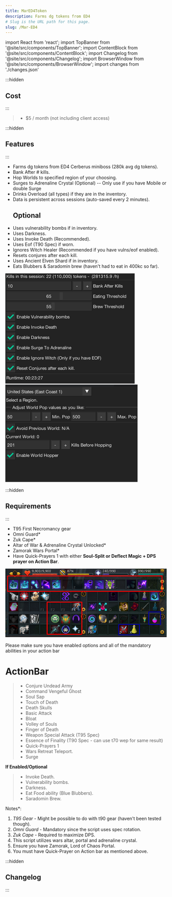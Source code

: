 ```yaml
---
title: MarED4Token
description: Farms dg tokens from ED4
# Slug is the URL path for this page.
slug: /Mar-ED4
---
```


import React from 'react';
import TopBanner from '@site/src/components/TopBanner';
import ContentBlock from '@site/src/components/ContentBlock';
import Changelog from '@site/src/components/Changelog';
import BrowserWindow from '@site/src/components/BrowserWindow';
import changes from './changes.json'

<TopBanner title="MarED4" version="v1.0.0" author="MaryamK" offical="SCRIPT" skill="Necromancy">
</TopBanner>

:::hidden

## Cost

:::

<ContentBlock title="Cost">

> - $5 / month (not including client access)

</ContentBlock>

:::hidden

## Features

:::

<ContentBlock title="Features">

 - Farms dg tokens from ED4 Cerberus miniboss (280k avg dg tokens).
 - Bank After # kills.
 - Hop Worlds to specified region of your choosing.
 - Surges to Adrenaline Crystal (Optional) -- Only use if you have Mobile or double Surge
 - Drinks Overload (all types) if they are in the inventory.
 - Data is persistent across sessions (auto-saved every 2 minutes).
    ## Optional
- Uses vulnerability bombs if in inventory.
- Uses Darkness.
- Uses Invoke Death (Recommended).
- Uses Eof (T90 Spec) if worn.
- Ignores Witch Healer (Recommended if you have vulns/eof enabled).
- Resets conjures after each kill.
- Uses Ancient Elven Shard if in inventory.
- Eats Blubbers & Saradomin brew (haven't had to eat in 400kc so far). 


![Example](02Ed4Token.png)
![Example](01Ed4Token.png)

</ContentBlock>

:::hidden

## Requirements

:::
<ContentBlock title="Requirements">

- T95 First Necromancy gear
- Omni Guard*
- Zuk Cape*
- Altar of War & Adrenaline Crystal Unlocked*
- Zamorak Wars Portal*
- Have Quick-Prayers 1 with either **Soul-Split or Deflect Magic + DPS prayer on Action Bar**.

![Example](03Ed4Token.png)

Please make sure you have enabled options and all of the mandatory abilities in your action bar

# ActionBar
> - Conjure Undead Army 
> - Command Vengeful Ghost
> - Soul Sap
> - Touch of Death
> - Death Skulls
> - Basic Attack
> - Bloat
> - Volley of Souls
> - Finger of Death
> - Weapon Special Attack (T95 Spec)
> - Essence of Finality (T90 Spec - can use t70 wep for same result)
> - Quick-Prayers 1
> - Wars Retreat Teleport.
> - Surge

**If Enabled/Optional**
> - Invoke Death.
> - Vulnerability bombs.
> - Darkness.
> - Eat Food ability (Blue Blubbers).
> - Saradomin Brew.

Notes*: 
1. *T95 Gear* - Might be possible to do with t90 gear (haven't been tested though).
2. *Omni Guard* - Mandatory since the script uses spec rotation.
3. *Zuk Cape* - Required to maximize DPS.
4. This script utilizes wars altar, portal and adrenaline crystal.
5. Ensure you have Zamorak, Lord of Chaos Portal.
6. You must have Quick-Prayer on Action bar as mentioned above.
</ContentBlock>

:::hidden

## Changelog

:::

<Changelog changes={changes}>

</Changelog>
